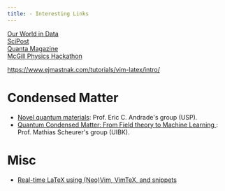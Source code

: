 ```yaml
---
title: - Interesting Links
---
```


[Our World in Data](https://ourworldindata.org/) <br>
[SciPost](https://scipost.org/) <br>
[Quanta Magazine](https://www.quantamagazine.org/) <br> 
[McGill Physics Hackathon](https://www.physics.mcgill.ca/hackathon/)

https://www.ejmastnak.com/tutorials/vim-latex/intro/

<h1>Condensed Matter</h1>

 * <a target="_blank" href="https://sites.google.com/site/castroeandrade/"> Novel quantum materials</a>: Prof. Eric C. Andrade's group (USP).
 * <a target="_blank" href="https://www.uibk.ac.at/th-physik/mscheurer/index.html.en"> Quantum Condensed Matter:
From Field theory to Machine Learning </a>: Prof. Mathias Scheurer's group (UIBK).

<h1>Misc</h1>

* <a target ="_blank"  href="https://www.ejmastnak.com/tutorials/vim-latex/intro/"> Real-time LaTeX using (Neo)Vim, VimTeX, and snippets </a>
<!--
<h1>Misc</h1> 


<!-- <hr noshade> -->
<!--
* <a target="_blank" href="https://www.connectedpapers.com/">Connected Papers</a>:
useful tool for exploring relevant related papers;

* <a target="_blank" href="https://paperscape.org/">Paperscape</a>:
a map of all pre-prints on arxiv. Sorting in the category by "age" presents an interesting overview of recent academic production;

* <a target="_blank" href="https://www.quantamagazine.org/">Quanta Magazine</a>:
my favorite media for science communication;

* <a target="_banlk" href="https://www.physics.mcgill.ca/hackathon/"> McGill Physics Hackathon</a>: great opportunity to practice your coding skills and have fun with friends - old or new ones! As an example, we created this project about the <a target="_banlk" href="https://mcgill3body.github.io"> Three Body problem </a> with relativistic corrections (props to Felipe for the idea and for being an awesome leader!) in the 2021 edition.

<hr style="border: 1px solid" noshade>
--!>
<!--
<h1>Non-physics (directly) related topics</h1>

<ul>
  <li> <a target="_blank" href="https://historyofphilosophy.net/">History of Philosophy without any gaps</a>: A beautiful initiative by Prof. Peter Adamson from LMU and King's College to display the history of knowledge (ancient, medieval and modern philosophy).
  </li>
    <li> <a target="_blank" href="http://brazil-on-guitar.de/tabs.html">Baden Powell's collection</a>: If you play guitar and happen to enjoy brazilian music, here you can find all transcripts for Baden's discography. This <a target="_blank" href="https://chordsandtabs.pagesperso-orange.fr/">website </a> is also quite good. 
  </li>
  </ul>
 -->
